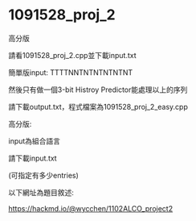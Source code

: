 # 1091528_proj_2

高分版

請看1091528_proj_2.cpp並下載input.txt

簡單版input: TTTTNNTNTNTNTNTNT

然後只有做一個3-bit Histroy Predictor能處理以上的序列

請下載output.txt，程式檔案為1091528_proj_2_easy.cpp

高分版:

input為組合語言

請下載input.txt

(可指定有多少entries)

以下網址為題目敘述:

https://hackmd.io/@wycchen/1102ALCO_project2
